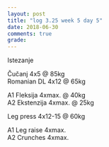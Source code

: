 ```yaml
---
layout: post
title: "log 3.25 week 5 day 5"
date: 2018-06-30
comments: true
grade:
---
```


Istezanje

Čučanj 4x5 @ 85kg    
Romanian DL 4x12 @ 65kg    

A1 Fleksija 4xmax. @ 40kg  
A2 Ekstenzija 4xmax. @ 25kg   

Leg press 4x12-15 @ 60kg  

A1 Leg raise 4xmax.   
A2 Crunches 4xmax.   
